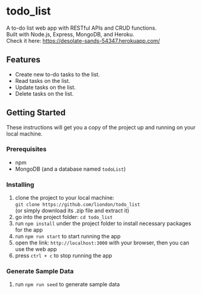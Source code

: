 # todo_list
A to-do list web app with RESTful APIs and CRUD functions.  
Built with Node.js, Express, MongoDB, and Heroku.  
Check it here: https://desolate-sands-54347.herokuapp.com/  

## Features
 - Create new to-do tasks to the list.
 - Read tasks on the list.
 - Update tasks on the list.
 - Delete tasks on the list.

## Getting Started
These instructions will get you a copy of the project up and running on your local machine.  

### Prerequisites
- npm  
- MongoDB (and a database named ```todoList```)

### Installing
1. clone the project to your local machine:  
    ```git clone https://github.com/liondon/todo_list```  
   (or simply download its .zip file and extract it)  
2. go into the project folder: ```cd todo_list```
3. run ```npm install``` under the project folder to install necessary packages for the app
4. run ```npm run start``` to start running the app
5. open the link: ```http://localhost:3000``` with your browser, then you can use the web app
6. press ```ctrl + c``` to stop running the app

### Generate Sample Data
1. run ```npm run seed``` to generate sample data
